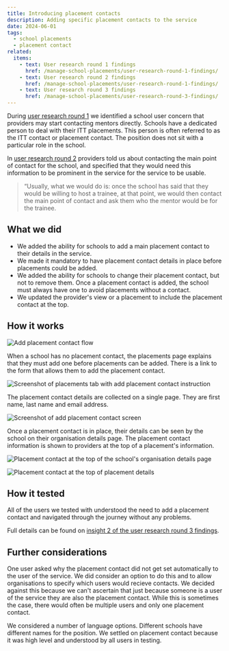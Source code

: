 ```yaml
---
title: Introducing placement contacts
description: Adding specific placement contacts to the service
date: 2024-06-01
tags:
  - school placements
  - placement contact
related:
  items:
    - text: User research round 1 findings
      href: /manage-school-placements/user-research-round-1-findings/
    - text: User research round 2 findings
      href: /manage-school-placements/user-research-round-1-findings/
    - text: User research round 3 findings
      href: /manage-school-placements/user-research-round-3-findings/
---
```


During [user research round 1](/manage-school-placements/user-research-round-1-findings/) we identified a school user concern that providers may start contacting mentors directly. Schools have a dedicated person to deal with their ITT placements. This person is often referred to as the ITT contact or placement contact. The position does not sit with a particular role in the school.

In [user research round 2](/manage-school-placements/user-research-round-2-findings/) providers told us about contacting the main point of contact for the school, and specified that they would need this information to be prominent in the service for the service to be usable.

>“Usually, what we would do is: once the school has said that they would be willing to host a trainee, at that point, we would then contact the main point of contact and ask them who the mentor would be for the trainee.

## What we did

- We added the ability for schools to add a main placement contact to their details in the service.
- We made it mandatory to have placement contact details in place before placements could be added.
- We added the ability for schools to change their placement contact, but not to remove them. Once a placement contact is added, the school must always have one to avoid placements without a contact.
- We updated the provider's view or a placement to include the placement contact at the top.

## How it works

![Add placement contact flow](add-itt-contact--flow.png "Add placement contact flow")

When a school has no placement contact, the placements page explains that they must add one before placements can be added. There is a link to the form that allows them to add the placement contact.

![Screenshot of placements tab with add placement contact instruction](no-itt-contact.png "Screenshot of placements tab with add placement contact instruction")

The placement contact details are collected on a single page. They are first name, last name and email address.

![Screenshot of add placement contact screen](placement-contact-details.png "Screenshot of add placement contact screen")

Once a placement contact is in place, their details can be seen by the school on their organisation details page. The placement contact information is shown to providers at the top of a placement's information.

![Placement contact at the top of the school's organisation details page](school-details-page.png "Placement contact at the top of the school's organisation details page")

![Placement contact at the top of placement details](placement-display.png "Placement contact at the top of placement details")

## How it tested

All of the users we tested with understood the need to add a placement contact and navigated through the journey without any problems.

Full details can be found on [insight 2 of the user research round 3 findings](https://becoming-a-teacher.design-history.education.gov.uk/manage-school-placements/user-research-round-3-findings/#insight-2).

## Further considerations

One user asked why the placement contact did not get set automatically to the user of the service. We did consider an option to do this and to allow organisations to specify which users would recieve contacts. We decided against this because we can't ascertain that just because someone is a user of the service they are also the placement contact. While this is sometimes the case, there would often be multiple users and only one placement contact.

We considered a number of language options. Different schools have different names for the position. We settled on placement contact because it was high level and understood by all users in testing.
